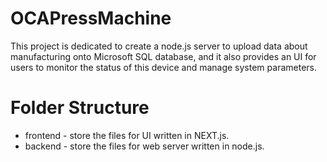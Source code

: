 # OCAPressMachine

This project is dedicated to create a node.js server to upload data about manufacturing onto Microsoft SQL database, and it also provides an UI for users to monitor the status of this device and manage system parameters.

# Folder Structure

* frontend - store the files for UI written in NEXT.js.
* backend - store the files for web server written in node.js.
